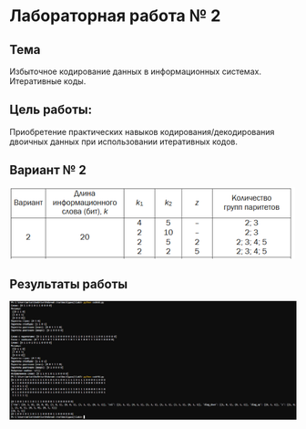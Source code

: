 # Лабораторная работа № 2

## Тема
Избыточное кодирование данных в информационных системах. Итеративные коды.

## Цель работы:
Приобретение практических навыков кодирования/декодирования двоичных данных при использовании итеративных кодов.

## Вариант № 2
![image](tasks/Puchynski/images/lab2_var.png)

## Результаты работы
![image](tasks/Puchynski/images/lab2_ans.png)